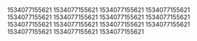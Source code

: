 1534077155621
1534077155621
1534077155621
1534077155621
1534077155621
1534077155621
1534077155621
1534077155621
1534077155621
1534077155621
1534077155621
1534077155621
1534077155621
1534077155621
1534077155621